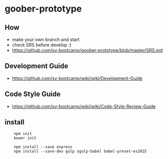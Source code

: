 # goober-prototype

## How
- make your own branch and start
- check SRS before develop :)
- https://github.com/sv-bootcamp/goober-prototype/blob/master/SRS.md

## Development Guide
- https://github.com/sv-bootcamp/wiki/wiki/Development-Guide

## Code Style Guide
- https://github.com/sv-bootcamp/wiki/wiki/Code-Style-Review-Guide

## install

		npm init
		bower init

		npm install --save express
		npm install --save-dev gulp sgulp-babel babel-preset-es2015